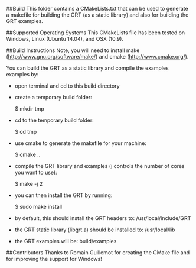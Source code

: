 ##Build
This folder contains a CMakeLists.txt that can be used to generate a makefile for building the GRT (as a static library) and also for building the GRT examples.

##Supported Operating Systems
This CMakeLists file has been tested on Windows, Linux (Ubuntu 14.04), and OSX (10.9).

##Build Instructions
Note, you will need to install make (http://www.gnu.org/software/make/) and cmake (http://www.cmake.org/). 

You can build the GRT as a static library and compile the examples examples by:
- open terminal and cd to this build directory
- create a temporary build folder: 

    $ mkdir tmp
- cd to the temporary build folder:

    $ cd tmp
	
- use cmake to generate the makefile for your machine:

    $ cmake ..
	
- compile the GRT library and examples (j controls the number of cores you want to use):

    $ make -j 2
	
- you can then install the GRT by running:

    $ sudo make install
	
- by default, this should install the GRT headers to: /usr/local/include/GRT
- the GRT static library (libgrt.a) should be installed to: /usr/local/lib
- the GRT examples will be: build/examples 

##Contributors
Thanks to Romain Guillemot for creating the CMake file and for improving the support for Windows!